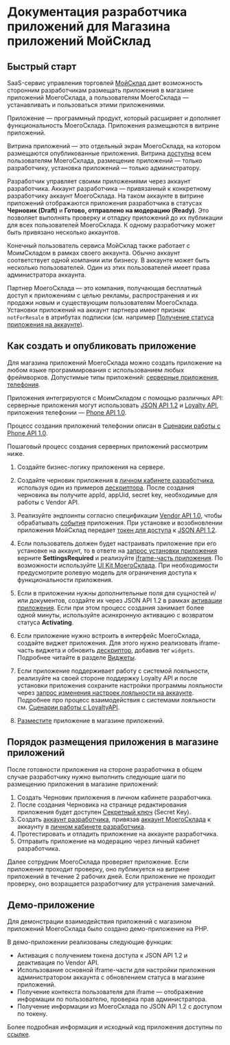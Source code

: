 # Документация разработчика приложений для Магазина приложений МойСклад

## Быстрый старт

SaaS-сервис управления торговлей [МойСклад](https://online.moysklad.ru/) дает возможность сторонним разработчикам размещать приложения в магазине приложений МоегоСклада, а пользователям МоегоСклада — устанавливать и пользоваться этими приложениями. 

Приложение — программный продукт, который расширяет и дополняет функциональность МоегоСклада. Приложения размещаются в витрине приложений. 

Витрина приложений — это отдельный экран МоегоСклада, на котором размещаются опубликованные приложения. Витрина [доступна](https://online.moysklad.ru/app/#apps?page=all_apps) всем пользователям МоегоСклада, размещение приложений — только разработчику, установка приложений — только администратору.

Разработчик управляет своими приложениями через аккаунт разработчика. Аккаунт разработчика — привязанный к конкретному разработчику аккаунт МоегоСклада. На таком аккаунте в витрине приложений отображаются приложения разработчика в статусах **Черновик (Draft)** и **Готово, отправлено на модерацию (Ready)**. Это позволяет выполнять проверку и отладку приложений до их публикации для всех пользователей МоегоСклада. К одному разработчику может быть привязано несколько аккаунтов.

Конечный пользователь сервиса МойСклад также работает с МоимСкладом в рамках своего аккаунта. Обычно аккаунт соответствует одной компании или бизнесу. В аккаунте может быть несколько пользователей. Один из этих пользователей имеет права администратора аккаунта. 

Партнер МоегоСклада — это компания, получающая бесплатный доступ к приложениям с целью рекламы, распространения и их продажи новым и существующим пользователям МоегоСклада. Установки приложений на аккаунт партнера имеют признак `notForResale` в атрибутах подписки (см. например [Получение статуса приложения на аккаунте](#poluchenie-statusa-prilozheniq-na-akkaunte)).

## Как создать и опубликовать приложение 

Для магазина приложений МоегоСклада можно создать приложение на любом языке программирования с использованием любых фреймворков. Допустимые типы приложений: [серверные приложения](#serwernye-prilozheniq), [телефония](#telefoniq). 

Приложения интегрируются с МоимСкладом с помощью различных API: серверные приложения могут использовать [JSON API 1.2](https://dev.moysklad.ru/doc/api/remap/1.2) и [Loyalty API](https://dev.moysklad.ru/doc/api/loyalty/1.0/#scenarij-raboty), приложения телефонии — [Phone API 1.0](https://dev.moysklad.ru/doc/api/phone/1.0/). 

Процесс создания приложений телефонии описан в [Сценарии работы с Phone API 1.0](https://dev.moysklad.ru/doc/api/phone/1.0/#%D1%81%D1%86%D0%B5%D0%BD%D0%B0%D1%80%D0%B8%D0%B9-%D1%80%D0%B0%D0%B1%D0%BE%D1%82%D1%8B). 

Пошаговый процесс создания серверных приложений рассмотрим ниже.

1. Создайте бизнес-логику приложения на сервере.

1. Создайте черновик приложения в [личном кабинете разработчика](#lichnyj-kabinet-razrabotchika), используя один из примеров [дескриптора](#deskriptor-prilozheniq). После создания черновика вы получите appId, appUid, secret key, необходимые для работы с Vendor API.

1. Реализуйте эндпоинты согласно спецификации [Vendor API 1.0](#vendor-api-1-0), чтобы обрабатывать [события](#rest-andpointy-na-storone-razrabotchika-prilozhenij) приложения. При установке и возобновлении приложения МойСклад передает [токен для доступа](#dostup-po-tokenu-k-json-api) к [JSON API 1.2](https://dev.moysklad.ru/doc/api/remap/1.2).

1. Если пользователь должен будет настраивать приложение при его установке на аккаунт, то в ответе на [запрос установки приложения](#aktiwaciq-prilozheniq-na-akkaunte) верните **SettingsRequired** и реализуйте [iframe-часть приложения](#glawnyj-iframe). По возможности используйте [UI Kit МоегоСклада](https://github.com/moysklad/html-marketplace-1.0-uikit). При необходимости предусмотрите ролевую модель для ограничения доступа к функциональности приложения.

1. Если в приложении нужны дополнительные поля для сущностей и/или документов, создайте их через JSON API 1.2 в рамках [активации приложения](#process-aktiwacii-prilozheniq-na-akkaunte). Если при этом процесс создания занимает более одной минуты, используйте асинхронную активацию с возвратом статуса **Activating**.

1. Если приложение нужно встроить в интерфейс МоегоСклада, создайте виджет приложения. Для этого нужно реализовать iframe-часть виджета и обновить [дескриптор](#deskriptor-prilozheniq), добавив тег `widgets`. Подробнее читайте в разделе [Виджеты](#vidzhety).

1. Если приложение поддерживает работу с системой лояльности, реализуйте на своей стороне поддержку Loyalty API и после установки приложения сохраните настройки программы лояльности через [запрос изменения настроек лояльности на аккаунте](#izmenenie-nastroek-loql-nosti-na-akkaunte). Подробнее про процесс взаимодействия с системами лояльности см. [Сценарии работы с LoyaltyAPI](https://dev.moysklad.ru/doc/api/loyalty/1.0/#scenarij-raboty).

1. [Разместите](#uslowiq-razmescheniq-prilozhenij) приложение в магазине приложений.

## Порядок размещения приложения в магазине приложений

После готовности приложения на стороне разработчика в общем случае разработчику нужно выполнить следующие шаги по размещению 
приложения в магазине приложений:

1. Создать Черновик приложения в личном кабинете разработчика.
2. После создания Черновика на странице редактирования приложения будет доступен [Секретный ключ](#sekretnyj-kluch-secretkey) (Secret Key).
3. Создать [аккаунт разработчика](#otladka-prilozhenij-na-akkauntah-razrabotchika), привязав [аккаунт МоегоСклада](https://online.moysklad.ru/) к аккаунту в [личном кабинете разработчика](#lichnyj-kabinet-razrabotchika).
4. Протестировать и отладить приложение на аккаунте разработчика.
5. Отправить приложение на модерацию через личный кабинет разработчика.

Далее сотрудник МоегоСклада проверяет приложение. Если приложение проходит проверку, оно публикуется на витрине приложений в течение 2 рабочих дней. Если приложение не проходит проверку, оно возращается разработчику для устранения замечаний. 

## Демо-приложение

Для демонстрации взаимодействия приложений с магазином приложений МоегоСклада было создано демо-приложение на PHP.

В демо-приложении реализованы следующие функции:

* Активация с получением токена доступа к JSON API 1.2 и деактивация по Vendor API.
* Использование основной iframe-части для настройки приложения администратором аккаунта с обновлением статуса в магазине приложений.
* Получение контекста пользователя для iframe — отображение информации по пользователю, проверка прав администратора.
* Получение информации из МоегоСклада по JSON API 1.2 с доступом по токену.

Более подробная информация и исходный код приложения доступны по [ссылке](https://github.com/moysklad/php-dummyapp-marketplace-1.0).
